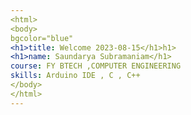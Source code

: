 ```yaml
---
<html>
<body>
bgcolor="blue"
<h1>title: Welcome 2023-08-15</h1>h1>
<h1>name: Saundarya Subramaniam</h1>
course: FY BTECH ,COMPUTER ENGINEERING
skills: Arduino IDE , C , C++
</body>
</html>
---
```



